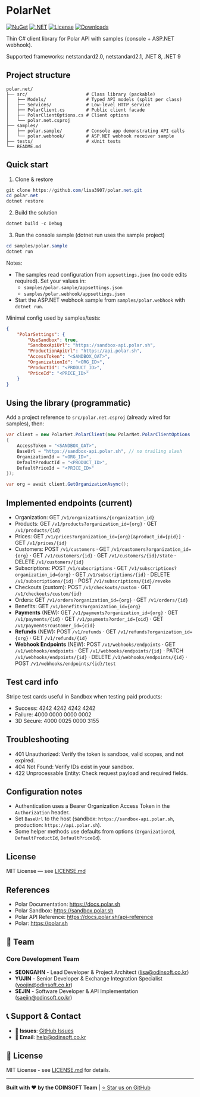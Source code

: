 # PolarNet

[![NuGet](https://img.shields.io/nuget/v/PolarNet.svg)](https://www.nuget.org/packages/PolarNet/)
[![.NET](https://img.shields.io/badge/.NET-8.0%20%7C%209.0-blue.svg)](https://dotnet.microsoft.com/)
[![License](https://img.shields.io/badge/license-MIT-blue.svg)](LICENSE.md)
[![Downloads](https://img.shields.io/nuget/dt/PolarNet.svg)](https://www.nuget.org/packages/PolarNet/)

 Thin C# client library for Polar API with samples (console + ASP.NET webhook).

 Supported frameworks: netstandard2.0, netstandard2.1, .NET 8, .NET 9

## Project structure

```
polar.net/
├── src/                      # Class library (packable)
│   ├── Models/               # Typed API models (split per class)
│   ├── Services/             # Low-level HTTP service
│   ├── PolarClient.cs        # Public client facade
│   ├── PolarClientOptions.cs # Client options
│   └── polar.net.csproj
├── samples/
│   ├── polar.sample/         # Console app demonstrating API calls
│   └── polar.webhook/        # ASP.NET webhook receiver sample
├── tests/                    # xUnit tests
└── README.md
```

## Quick start

1) Clone & restore

```powershell
git clone https://github.com/lisa3907/polar.net.git
cd polar.net
dotnet restore
```

2) Build the solution

```powershell
dotnet build -c Debug
```

3) Run the console sample (dotnet run uses the sample project)

```powershell
cd samples/polar.sample
dotnet run
```

Notes:
- The samples read configuration from `appsettings.json` (no code edits required). Set your values in:
	- `samples/polar.sample/appsettings.json`
	- `samples/polar.webhook/appsettings.json`
- Start the ASP.NET webhook sample from `samples/polar.webhook` with `dotnet run`.

Minimal config used by samples/tests:

```json
{
	"PolarSettings": {
		"UseSandbox": true,
		"SandboxApiUrl": "https://sandbox-api.polar.sh",
		"ProductionApiUrl": "https://api.polar.sh",
		"AccessToken": "<SANDBOX_OAT>",
		"OrganizationId": "<ORG_ID>",
		"ProductId": "<PRODUCT_ID>",
		"PriceId": "<PRICE_ID>"
	}
}
```

## Using the library (programmatic)

Add a project reference to `src/polar.net.csproj` (already wired for samples), then:

```csharp
var client = new PolarNet.PolarClient(new PolarNet.PolarClientOptions
{
	AccessToken = "<SANDBOX_OAT>",
	BaseUrl = "https://sandbox-api.polar.sh", // no trailing slash
	OrganizationId = "<ORG_ID>",
	DefaultProductId = "<PRODUCT_ID>",
	DefaultPriceId = "<PRICE_ID>"
});

var org = await client.GetOrganizationAsync();
```

## Implemented endpoints (current)

- Organization: GET `/v1/organizations/{organization_id}`
- Products: GET `/v1/products?organization_id={org}` · GET `/v1/products/{id}`
- Prices: GET `/v1/prices?organization_id={org}[&product_id={pid}]` · GET `/v1/prices/{id}`
- Customers: POST `/v1/customers` · GET `/v1/customers?organization_id={org}` · GET `/v1/customers/{id}` · GET `/v1/customers/{id}/state` · DELETE `/v1/customers/{id}`
- Subscriptions: POST `/v1/subscriptions` · GET `/v1/subscriptions?organization_id={org}` · GET `/v1/subscriptions/{id}` · DELETE `/v1/subscriptions/{id}` · POST `/v1/subscriptions/{id}/revoke`
- Checkouts (custom): POST `/v1/checkouts/custom` · GET `/v1/checkouts/custom/{id}`
- Orders: GET `/v1/orders?organization_id={org}` · GET `/v1/orders/{id}`
- Benefits: GET `/v1/benefits?organization_id={org}`
- **Payments** (NEW): GET `/v1/payments?organization_id={org}` · GET `/v1/payments/{id}` · GET `/v1/payments?order_id={oid}` · GET `/v1/payments?customer_id={cid}`
- **Refunds** (NEW): POST `/v1/refunds` · GET `/v1/refunds?organization_id={org}` · GET `/v1/refunds/{id}`
- **Webhook Endpoints** (NEW): POST `/v1/webhooks/endpoints` · GET `/v1/webhooks/endpoints` · GET `/v1/webhooks/endpoints/{id}` · PATCH `/v1/webhooks/endpoints/{id}` · DELETE `/v1/webhooks/endpoints/{id}` · POST `/v1/webhooks/endpoints/{id}/test`

## Test card info

Stripe test cards useful in Sandbox when testing paid products:

- Success: 4242 4242 4242 4242
- Failure: 4000 0000 0000 0002
- 3D Secure: 4000 0025 0000 3155

## Troubleshooting

- 401 Unauthorized: Verify the token is sandbox, valid scopes, and not expired.
- 404 Not Found: Verify IDs exist in your sandbox.
- 422 Unprocessable Entity: Check request payload and required fields.

## Configuration notes

- Authentication uses a Bearer Organization Access Token in the `Authorization` header.
- Set `BaseUrl` to the host (sandbox: `https://sandbox-api.polar.sh`, production: `https://api.polar.sh`).
- Some helper methods use defaults from options (`OrganizationId`, `DefaultProductId`, `DefaultPriceId`).

## License

MIT License — see [LICENSE.md](LICENSE.md)

## References

- Polar Documentation: https://docs.polar.sh
- Polar Sandbox: https://sandbox.polar.sh
- Polar API Reference: https://docs.polar.sh/api-reference
- Polar: https://polar.sh


## 👥 Team

### **Core Development Team**
- **SEONGAHN** - Lead Developer & Project Architect ([lisa@odinsoft.co.kr](mailto:lisa@odinsoft.co.kr))
- **YUJIN** - Senior Developer & Exchange Integration Specialist ([yoojin@odinsoft.co.kr](mailto:yoojin@odinsoft.co.kr))
- **SEJIN** - Software Developer & API Implementation ([saejin@odinsoft.co.kr](mailto:saejin@odinsoft.co.kr))

## 📞 Support & Contact

- **🐛 Issues**: [GitHub Issues](https://github.com/lisa3907/polar.net/issues)
- **📧 Email**: help@odinsoft.co.kr

## 📄 License

MIT License - see [LICENSE.md](LICENSE.md) for details.

---

**Built with ❤️ by the ODINSOFT Team** | [⭐ Star us on GitHub](https://github.com/lisa3907/polar.net)